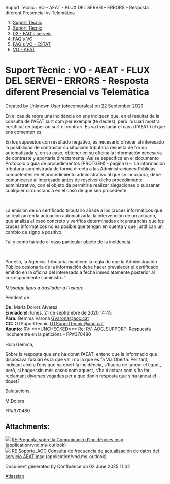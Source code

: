 Suport Tècnic : VO - AEAT - FLUX DEL SERVEI – ERRORS - Resposta diferent Presencial vs Telemàtica  

1.  [Suport Tècnic](index.md)
2.  [Suport Tècnic](13893782.md)
3.  [02 - FAQ's serveis](26313393.md)
4.  [FAQ's VO](28705575.md)
5.  [FAQ's VO - ESTAT](28705579.md)
6.  [VO - AEAT](VO---AEAT_36340975.md)

Suport Tècnic : VO - AEAT - FLUX DEL SERVEI – ERRORS - Resposta diferent Presencial vs Telemàtica
=================================================================================================

Created by Unknown User (oteccmorales) on 22 September 2020

En el cas de rebre una incidència on ens indiquen que, en el resultat de la consulta de l'AEAT surt com per exemple (té deutes), però l'usuari mostra certificat en paper on surt el contrari. Es va traslladar el cas a l'AEAT i el que ens comenten és:

  

En los supuestos con resultado negativo, es necesario ofrecer al interesado la posibilidad de contrastar su situación tributaria resuelta de forma automatizada y, en su caso, obtener en su oficina la información necesaria de contraste y aportarla directamente. Así se especifica en el documento Protocolo o guía de procedimientos (PROTGEN) - página 6 -: La información tributaria suministrada de forma directa a las Administraciones Públicas competentes en el procedimiento administrativo al que se incorpora, debe comunicarse al interesado antes de resolver dicho procedimiento administrativo, con el objeto de permitirle realizar alegaciones o subsanar cualquier circunstancia en el caso de que sea procedente. 

  

La emisión de un certificado tributario añade a los cruces informáticos que se realizan en la actuación automatizada, la intervención de un actuario, que analiza el caso concreto y verifica determinadas circunstancias que los cruces informáticos no es posible que tengan en cuenta y que justifican un cambio de signo a positivo. 

Tal y como ha sido el caso particular objeto de la incidencia. 

  

Por ello, la Agencia Tributaria mantiene la regla de que la Administración Pública cesionaria de la información debe hacer prevalecer el certificado emitido en la oficina del interesado a fecha inmediatamente posterior al correspondiente suministro." 

  

  

_Missatge tipus a traslladar a l'usuari:_

Pendent de :

**De:** Maria Dolors Alvarez  
**Enviado el:** lunes, 21 de septiembre de 2020 14:45  
**Para:** Gemma Varona <GVarona@aoc.cat>  
**CC:** OTSuportTecnic <OTSuportTecnic@aoc.cat>  
**Asunto:** RV: \*\*\*UNCHECKED\*\*\* Re: RV: AOC\_SUPPORT: Respuesta incoherente en la peticións - FP#370480

  

Hola Gemma,

Sobre la resposta que ens ha donat l’AEAT, entenc que la informació que disposava l’usuari és la que val i no la que es fa Via Oberta. Per tant, indicant això a l’ens que ha obert la incidència, s’hauria de tancar el tiquet, però, si haguessin més casos com aquest, s’ha d’actuar com s’ha fet, reclamant diverses vegades per a que donin resposta que s’ha tancat el tiquet?

  

Salutacions,

M.Dolors

FP#370480 

  

Attachments:
------------

![](images/icons/bullet_blue.gif) [RE Pregunta sobre la Comunicació d'incidències.msg](attachments/41519138/41519139.msg) (application/vnd.ms-outlook)  
![](images/icons/bullet_blue.gif) [RE Soporte\_AOC Consulta de frecuencia de actualización de datos del servicio AEAT.msg](attachments/41519138/41519140.msg) (application/vnd.ms-outlook)  

Document generated by Confluence on 02 June 2025 11:02

[Atlassian](http://www.atlassian.com/)